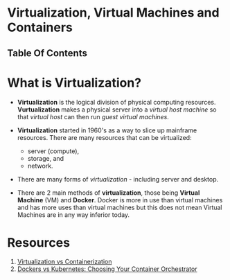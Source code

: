# Virtualization, Virtual Machines and Containers

## Table Of Contents

# What is Virtualization?

- **Virtualization** is the logical division of physical computing resources. **Vurtualization** makes a physical server into a _virtual host machine_ so that _virtual host_ can then run _guest virtual machines_.

- **Virtualization** started in 1960's as a way to slice up mainframe resources. There are many resources that can be virtualized:
  - server (compute),
  - storage, and
  - network.
- There are many forms of _virtualization_ - including server and desktop.

- There are 2 main methods of **virtualization**, those being **Virtual Machine** (VM) and **Docker**. Docker is more in use than virtual machines and has more uses than virtual machines but this does not mean Virtual Machines are in any way inferior today.

# Resources

1. [Virtualization vs Containerization](https://zohaibbashir.medium.com/virtual-machines-vs-docker-6101b2d762cd)
2. [Dockers vs Kubernetes: Choosing Your Container Orchestrator](https://medium.com/@i191731/dockers-vs-kubernetes-choosing-your-container-orchestrator-cab4a17b5faa)
